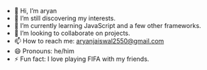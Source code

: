 - 👋 Hi, I’m aryan
- 👀 I’m still discovering my interests.
- 🌱 I’m currently learning JavaScript and a few other frameworks.
- 💞️ I’m looking to collaborate on projects.
- 📫 How to reach me: aryanjaiswal2550@gmail.com
- 😄 Pronouns: he/him
- ⚡ Fun fact: I love playing FIFA with my friends.

<!---
aryann-jaiswal/aryann-jaiswal is a ✨ special ✨ repository because its `README.md` (this file) appears on your GitHub profile.
You can click the Preview link to take a look at your changes.
--->
